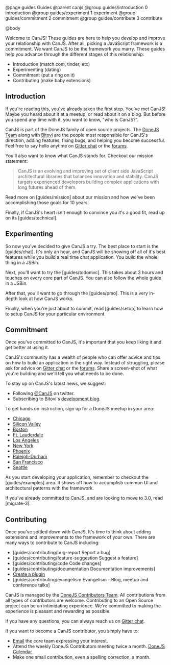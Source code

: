 @page guides Guides
@parent canjs
@group guides/introduction 0 introduction
@group guides/experiment 1 experiment
@group guides/commitment 2 commitment
@group guides/contribute 3 contribute

@body

Welcome to CanJS! These guides are here to help you develop and improve your relationship with
CanJS. After all, picking a JavaScript framework is a commitment.  We want CanJS to be the
framework you marry.  These guides help you advance through the different stages of this
relationship:

 - Introduction (match.com, tinder, etc)
 - Experimenting (dating)
 - Commitment (put a ring on it)
 - Contributing (make baby extensions)

## Introduction

If you're reading this, you've already taken the first step. You've met CanJS!  Maybe you
heard about it at a meetup, or read about it on a blog. But before you spend any time with it, you want to know, "who is CanJS?".

CanJS is part of the DoneJS family of open source projects.  The [DoneJS Team](https://donejs.com/About.html#section=section_Team) along with [Bitovi](http://bitovi.com)
are the people most responsible for CanJS's direction, adding features, fixing bugs, and helping
you become successful. Feel free to say hello anytime on [Gitter chat](https://gitter.im/canjs/canjs) or the [forums](http://forums.donejs.com/c/canjs).

You'll also want to know what CanJS stands for. Checkout our mission statement:

> CanJS is an evolving and improving set of client side JavaScript architectural libraries that balances innovation and stability.
> CanJS targets experienced developers building complex applications with long futures ahead of them.

Read more on [guides/mission] about our mission and how we've been accomplishing those goals for
10 years.

Finally, if CanJS's heart isn't enough to convince you it's a good fit, read up on its
[guides/technical].


## Experimenting

So now you've decided to give CanJS a try.
The best place to start is the [guides/chat].
It's only an hour, and CanJS will be showing off all of it's best features while you build
a real time chat application.  You build the whole thing in a JSBin.

Next, you'll want to try the [guides/todomvc].  This takes about 3 hours and touches on
every core part of CanJS.  You can also follow the whole guide in a JSBin.

After that, you'll want to go through the [guides/pmo].  This is a very in-depth
look at how CanJS works.  

Finally, when you're just about to commit, read [guides/setup] to learn how to setup
CanJS for your particular environment.

## Commitment

Once you've committed to CanJS, it's important that you keep liking it and
get better at using it.  

CanJS's community has a wealth of people who can offer advice and tips on
how to build an application in the right way. Instead of struggling,
please ask for advice on [Gitter chat](https://gitter.im/canjs/canjs) or the [forums](http://forums.donejs.com/c/canjs).  Share a screen-shot of what you're building
and we'll tell you what needs to be done.

To stay up on CanJS's latest news, we suggest:

 - Following [@CanJS](https://twitter.com/canjs) on twitter.
 - Subscribing to Bitovi's [development blog](http://blog.bitovi.com/category/development/).

To get hands on instruction, sign up for a DoneJS meetup in your area:

- [Chicago](http://www.meetup.com/DoneJS-Chicago/)
- [Silicon Valley](http://www.meetup.com/DoneJS-Silicon-Valley/)
- [Boston](http://www.meetup.com/DoneJS-Boston/)
- [Ft. Lauderdale](http://www.meetup.com/DoneJS-Fort-Lauderdale/)
- [Los Angeles](http://www.meetup.com/DoneJS-LA/)
- [New York](http://www.meetup.com/DoneJS-NYC/)
- [Phoenix](http://www.meetup.com/DoneJS-Phoenix/)
- [Raleigh-Durham](http://www.meetup.com/DoneJS-raleigh-durham/)
- [San Francisco](http://www.meetup.com/DoneJS-San-Francisco/)
- [Seattle](http://www.meetup.com/DoneJS-Seattle/)

As you start developing your application, remember to checkout the [guides/examples]
area.  It shows off how to accomplish common UI and architectural patterns with the framework.

If you've already committed to CanJS, and are looking to move to 3.0, read [migrate-3].

## Contributing

Once you've settled down with CanJS, It's time to think about adding extensions and improvements to the framework of your own. There are many ways to contribute to
CanJS including:

 - [guides/contributing/bug-report Report a bug]
 - [guides/contributing/feature-suggestion Suggest a feature]
 - [guides/contributing/code Code changes]
 - [guides/contributing/documentation Documentation improvements]
 - [Create a plugin](https://donejs.com/plugin.html)
 - [guides/contributing/evangelism Evangelism - Blog, meetup and conference talks]

CanJS is managed by the [DoneJS Contributors Team](https://donejs.com/About.html#section=section_Team).
All contributions from all types of contributors are welcome. Contributing
to an Open Source project can be an intimidating experience.  We're
committed to making the experience is pleasant and rewarding as possible.

If you have any questions, you can always reach us on [Gitter chat](https://gitter.im/canjs/canjs).

If you want to become a CanJS contributor, you simply have to:

 - [Email](mailto:contact@bitovi.com) the core team expressing your interest.
 - Attend the weekly DoneJS Contributors meeting twice a month. [DoneJS Calendar](https://www.google.com/calendar/embed?src=jupiterjs.com_g27vck36nifbnqrgkctkoanqb4%40group.calendar.google.com&ctz=America/Chicago).
 - Make one small contribution, even a spelling correction, a month.
